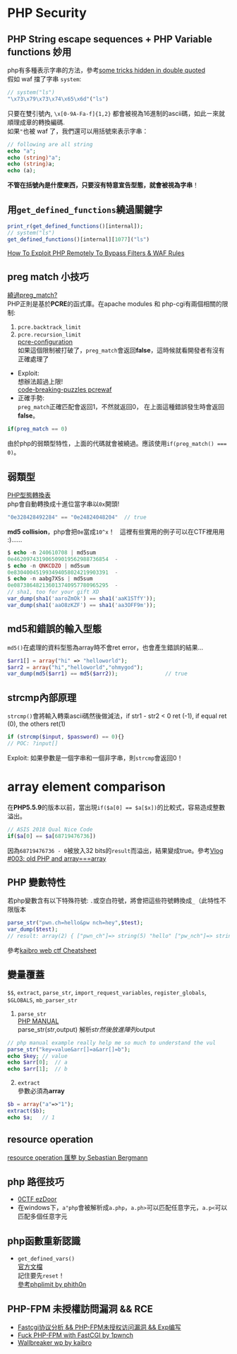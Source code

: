 # PHP Security

## PHP String escape sequences + PHP Variable functions 妙用  
php有多種表示字串的方法，參考[some tricks hidden in double quoted](https://secure.php.net/manual/en/language.types.string.php)  
假如 waf 擋了字串 `system`:  
```php
// system("ls")
"\x73\x79\x73\x74\x65\x6d"("ls")
```  
只要在雙引號內, `\x[0-9A-Fa-f]{1,2}` 都會被視為16進制的ascii碼，如此ㄧ來就順理成章的轉換編碼.  
如果`"`也被 waf 了，我們還可以用括號來表示字串：  
```php
// following are all string
echo "a";
echo (string)"a";
echo (string)a;
echo (a);
```  
**不管在括號內是什麼東西，只要沒有特意宣告型態，就會被視為字串**！  

## 用`get_defined_functions`繞過關鍵字  
```php
print_r(get_defined_functions()[internal]);
// system("ls")
get_defined_functions()[internal][1077]("ls")
```  
[How To Exploit PHP Remotely To Bypass Filters & WAF Rules](https://www.secjuice.com/php-rce-bypass-filters-sanitization-waf/)

## preg match 小技巧 
[繞過preg_match?](https://bugs.php.net/bug.php?id=61744)  
PHP正則是基於**PCRE**的函式庫。在apache modules 和 php-cgi有兩個相關的限制:  
1. `pcre.backtrack_limit`  
2. `pcre.recursion_limit`  
[pcre-configuration](http://php.net/manual/en/pcre.configuration.php)  
如果這個限制被打破了，`preg_match`會返回**false**，這時候就看開發者有沒有正確處理了  
* Exploit:  
想辦法超過上限!  
[code-breaking-puzzles pcrewaf](https://shinmao.github.io/ctf/websecurity/2018/11/26/Code-Breaking-Puzzles/#more)  
* 正確手勢:  
`preg_match`正確匹配會返回1，不然就返回0， 在上面這種錯誤發生時會返回**false**。  
```php
if(preg_match == 0)
```  
由於php的弱類型特性，上面的代碼就會被繞過。應該使用`if(preg_match() === 0)`。

## 弱類型
[PHP型態轉換表](http://us3.php.net/manual/en/types.comparisons.php)  
php會自動轉換成十進位當字串以`0x`開頭!  
```php
"0e328428492284" == "0e24824048204"  // true
```
**md5 collision**，php會把`0e`當成`10^x`！  
這裡有些實用的例子可以在CTF裡用用 :)......  
```php
$ echo -n 240610708 | md5sum
0e462097431906509019562988736854  -
$ echo -n QNKCDZO | md5sum
0e830400451993494058024219903391  -
$ echo -n aabg7XSs | md5sum
0e087386482136013740957780965295  -
// sha1, too for your gift XD
var_dump(sha1('aaroZmOk') == sha1('aaK1STfY'));
var_dump(sha1('aaO8zKZF') == sha1('aa3OFF9m'));
```

## md5和錯誤的輸入型態   
`md5()`在處理的資料型態為array時不會ret error，也會產生錯誤的結果...
```php
$arr1[] = array("hi" => "helloworld");
$arr2 = array("hi","helloworld","ohmygod");
var_dump(md5($arr1) == md5($arr2));               // true
```  

## strcmp內部原理  
`strcmp()`會將輸入轉乘ascii碼然後做減法，if str1 - str2 < 0 ret (-1), if equal ret (0), the others ret(1)  
```php
if (strcmp($input, $password) == 0){}
// POC: ?input[]
```
Exploit: 如果參數是一個字串和一個非字串，則`strcmp`會返回0！  

# array element comparison
在**PHP5.5.9**的版本以前，當出現`if($a[0] == $a[$x])`的比較式，容易造成整數溢出。  
```php
// ASIS 2018 Qual Nice Code
if($a[0] == $a[68719476736])
```
因為`68719476736 - 0`被放入32 bits的`result`而溢出，結果變成true。參考[Vlog #003: old PHP and array===array](https://www.youtube.com/watch?v=8fGigwN_E-U)  

## PHP 變數特性
若php變數含有以下特殊符號: `.`或空白符號，將會把這些符號轉換成`_`（此特性不限版本  
```php
parse_str("pwn.ch=hello&pw nch=hey",$test);
var_dump($test);
// result: array(2) { ["pwn_ch"]=> string(5) "hello" ["pw_nch"]=> string(3) "hey" }
```
參考[kaibro web ctf Cheatsheet](https://github.com/w181496/Web-CTF-Cheatsheet)   

## 變量覆蓋
`$$`, `extract`, `parse_str`, `import_request_variables`, `register_globals`, `$GLOBALS`, `mb_parser_str`  
1. `parse_str`  
[PHP MANUAL](http://php.net/manual/zh/function.parse-str.php)  
parse_str($str,$output) 解析$str然後放進陣列$output  
```php
// php manual example really help me so much to understand the vul
parse_str("key=value&arr[]=a&arr[]=b");
echo $key; // value
echo $arr[0];  // a
echo $arr[1];  // b
```
2. `extract`  
參數必須為**array**  
```php
$b = array("a"=>"1");
extract($b);
echo $a;   // 1
```  

## resource operation
[resource operation 匯整 by Sebastian Bergmann](https://github.com/sebastianbergmann/resource-operations/blob/master/src/ResourceOperations.php)  

## php 路徑技巧
* [0CTF ezDoor](https://shinmao.github.io/websecurity/ctf/2018/04/13/The-Magic-from-0CTF-ezDoor/)  
* 在windows下，`a"php`會被解析成`a.php`，`a.ph>`可以匹配任意字元，`a.p<`可以匹配多個任意字元  

## php函數重新認識
* `get_defined_vars()`  
[官方文檔](http://php.net/manual/en/function.get-defined-vars.php)  
記住要先`reset`！  
[參考phplimit by phith0n](https://shinmao.github.io/ctf/websecurity/2018/11/26/Code-Breaking-Puzzles/#more)  

## PHP-FPM 未授權訪問漏洞 && RCE
* [Fastcgi协议分析 && PHP-FPM未授权访问漏洞 && Exp编写](https://www.leavesongs.com/PENETRATION/fastcgi-and-php-fpm.html)  
* [Fuck PHP-FPM with FastCGI by 1pwnch](https://blog.1pwnch.com/websecurity/2019/06/12/Fuck-PHP-FPM-with-Fastcgi/#more)  
* [Wallbreaker wp by kaibro](https://github.com/w181496/CTF/tree/master/0ctf2019_final/Wallbreaker%20(not%20very)%20Hard)
